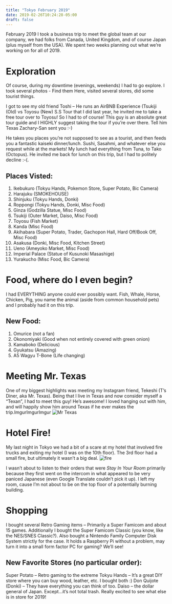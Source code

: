 ```yaml
---
title: "Tokyo February 2019"
date: 2019-02-26T10:24:28-05:00
draft: false
---
```


February 2019 I took a business trip to meet the global team at our company, we had folks from Canada, United Kingdom, and of course Japan (plus myself from the USA). We spent two weeks planning out what we’re working on for all of 2019.

# Exploration
Of course, during my downtime (evenings, weekends) I had to go explore. I took several photos - Find them Here, visited several stores, did some tourist things.

I got to see my old friend Toshi – He runs an AirBNB Experience (Tsukiji (Old) vs Toyosu (New) S.S Tour that I did last year, he invited me to take a free tour over to Toyosu! So I had to of course! This guy is an absolute great tour guide and I HIGHLY suggest taking the tour if you’re over there. Tell him Texas Zachary-San sent you :-)

He takes you places you’re not supposed to see as a tourist, and then feeds you a fantastic kaiseki dinner/lunch. Sushi, Sasahmi, and whatever else you request while at the markets! My lunch had everything from Tuna, to Tako (Octopus). He invited me back for lunch on this trip, but I had to politely decline :-(.

## Places Visted:
1. Ikebukuro (Tokyu Hands, Pokemon Store, Super Potato, Bic Camera)
2. Harajuku (SMOKEHOUSE)
3. Shinjuku (Tokyu Hands, Donki)
4. Roppongi (Tokyu Hands, Donki, Misc Food)
5. Ginza (Godzilla Statue, Misc Food)
6. Tsukiji (Outer Market, Daiso, Misc Food)
7. Toyosu (Fish Market)
8. Kanda (Misc Food)
9. Akihabara (Super Potato, Trader, Gachopon Hall, Hard Off/Book Off, Misc Food)
10. Asakusa (Donki, Misc Food, Kitchen Street)
11. Ueno (Ameyoko Market, Misc Food)
12. Imperial Palace (Statue of Kusunoki Masashige)
13. Yurakucho (Misc Food, Bic Camera)

# Food, where do I even begin?
I had EVERYTHING anyone could ever possibly want. Fish, Whale, Horse, Chicken, Pig, you name the animal (aside from common household pets) and I probably had it on this trip.

## New Food:
1. Omurice (not a fan)
2. Okonomiyaki (Good when not entirely covered with green onion)
3. Kamaboko (Delicious)
4. Gyukatsu (Amazing)
5. A5 Wagyu T-Bone (Life changing)

# Meeting Mr. Texas
One of my biggest highlights was meeting my Instagram friend, Tekeshi (T’s Diner, aka Mr. Texas). Being that I live in Texas and now consider myself a “Texan”, I had to meet this guy! He’s awesome! I loved hanging out with him, and will happily show him around Texas if he ever makes the trip.ImgurImgurImgur
![Mr Texas](https://i.imgur.com/heANWVRm.jpg)

# Hotel Fire!
My last night in Tokyo we had a bit of a scare at my hotel that involved fire trucks and exiting my hotel (I was on the 10th floor). The 3rd floor had a small fire, but ultimately it wasn’t a big deal.
![fire](https://i.imgur.com/iJRqKUj.jpg)

I wasn’t about to listen to their orders that were _Stay In Your Room_ primarily because they first went on the intercom in what appeared to be very paniced Japanese (even Google Translate couldn’t pick it up). I left my room, cause I’m not about to be on the top floor of a potentially burning building.


# Shopping
I bought several Retro Gaming items – Primarily a Super Famicom and about 15 games. Additionally I bought the Super Famicom Classic (you know, like the NES/SNES Classic?). Also bought a Nintendo Family Computer Disk System strictly for the case. It holds a Raspberry Pi without a problem, may turn it into a small form factor PC for gaming? We’ll see!

## New Favorite Stores (no particular order):
Super Potato – Retro gaming to the extreme
Tokyu Hands – It’s a great DIY store where you can buy wood, leather, etc. I bought both :)
Don Quijote (Donki) – They have everything you can think of too.
Daiso – the dollar general of Japan. Except…it’s not total trash.
Really excited to see what else is in store for 2019!

